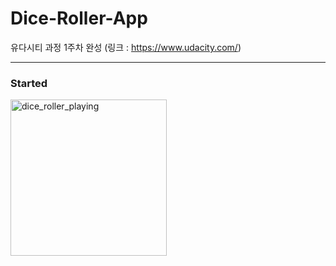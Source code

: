 # Dice-Roller-App
유다시티 과정 1주차 완성 (링크 : https://www.udacity.com/)

---

### Started
<p>
<img width="250" alt = "dice_roller_playing" src = "https://user-images.githubusercontent.com/64389362/92569228-4f368280-f2bb-11ea-8c8f-276f5665b441.gif">
</p>
